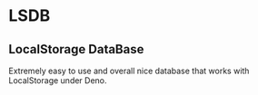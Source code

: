 # LSDB

## LocalStorage DataBase

Extremely easy to use and overall nice database that works with LocalStorage
under Deno.
